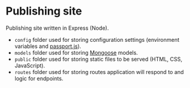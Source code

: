 # Publishing site 

Publishing site written in Express (Node).

* `config` folder used for storing configuration settings (environment variables and [passport.js](http://passportjs.org/)).
* `models` folder used for storing [Mongoose](http://mongoosejs.com/) models.
* `public` folder used for storing static files to be served (HTML, CSS, JavaScript).
* `routes` folder used for storing routes application will respond to and logic for endpoints.